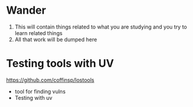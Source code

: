 # Wander 

1. This will contain things related to what you are studying and you try to learn related things
2. All that work will be dumped here

# Testing tools with UV 

https://github.com/coffinsp/lostools 
- tool for finding vulns
- Testing with uv 

